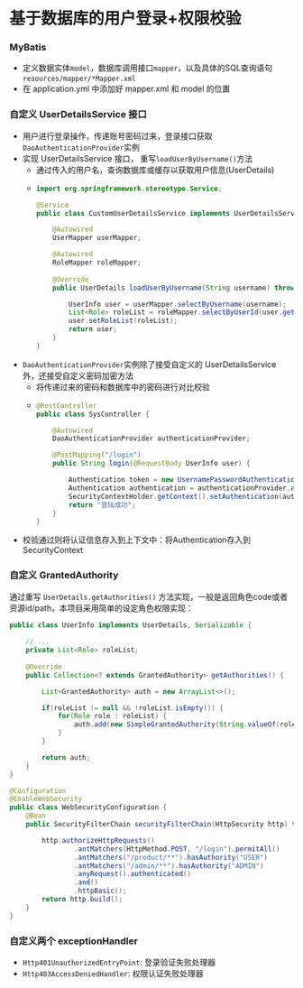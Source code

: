 # 基于数据库的用户登录+权限校验

### MyBatis

* 定义数据实体`model`，数据库调用接口`mapper`，以及具体的SQL查询语句`resources/mapper/*Mapper.xml`
* 在 application.yml 中添加好 mapper.xml 和 model 的位置


### 自定义 UserDetailsService 接口

* 用户进行登录操作，传递账号密码过来，登录接口获取`DaoAuthenticationProvider`实例
* 实现 UserDetailsService 接口， 重写`loadUserByUsername()`方法
  * 通过传入的用户名，查询数据库或缓存以获取用户信息(UserDetails)
  * ```java
    import org.springframework.stereotype.Service;     
    
    @Service
    public class CustomUserDetailsService implements UserDetailsService {

        @Autowired
        UserMapper userMapper;

        @Autowired
        RoleMapper roleMapper;
        
        @Override
        public UserDetails loadUserByUsername(String username) throws UsernameNotFoundException {

            UserInfo user = userMapper.selectByUsername(username);
            List<Role> roleList = roleMapper.selectByUserId(user.getId());
            user.setRoleList(roleList);
            return user;
        }
    }
    ```
* `DaoAuthenticationProvider`实例除了接受自定义的 UserDetailsService 外，还接受自定义密码加密方法
  * 将传递过来的密码和数据库中的密码进行对比校验
  * ```java
    @RestController
    public class SysController {

        @Autowired
        DaoAuthenticationProvider authenticationProvider;

        @PostMapping("/login")
        public String login(@RequestBody UserInfo user) {

            Authentication token = new UsernamePasswordAuthenticationToken(user.getUsername(), user.getPassword());
            Authentication authentication = authenticationProvider.authenticate(token);
            SecurityContextHolder.getContext().setAuthentication(authentication);
            return "登陆成功";
        }
    }
    ```
* 校验通过则将认证信息存入到上下文中：将Authentication存入到SecurityContext


### 自定义 GrantedAuthority

通过重写 `UserDetails.getAuthorities()` 方法实现，一般是返回角色code或者资源id/path，本项目采用简单的设定角色权限实现：  

```java
public class UserInfo implements UserDetails, Serializable {
    
    // ...
    private List<Role> roleList;
    
    @Override
    public Collection<? extends GrantedAuthority> getAuthorities() {

        List<GrantedAuthority> auth = new ArrayList<>();

        if(roleList != null && !roleList.isEmpty()) {
            for(Role role : roleList) {
                auth.add(new SimpleGrantedAuthority(String.valueOf(role.getCode())));
            }
        }

        return auth;
    }
}
```
```java
@Configuration
@EnableWebSecurity
public class WebSecurityConfiguration {
    @Bean
    public SecurityFilterChain securityFilterChain(HttpSecurity http) throws Exception{

        http.authorizeHttpRequests()
                .antMatchers(HttpMethod.POST, "/login").permitAll()
                .antMatchers("/product/**").hasAuthority("USER")
                .antMatchers("/admin/**").hasAuthority("ADMIN")
                .anyRequest().authenticated()
                .and()
                .httpBasic();
        return http.build();
    }
}

```

### 自定义两个 exceptionHandler

* `Http401UnauthorizedEntryPoint`: 登录验证失败处理器
* `Http403AccessDeniedHandler`: 权限认证失败处理器